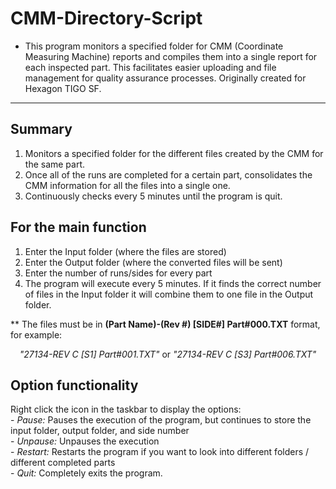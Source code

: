 # CMM-Directory-Script
- This program monitors a specified folder for CMM (Coordinate Measuring Machine) reports and compiles them into a single report for each inspected part. This facilitates easier uploading and file management for quality assurance processes. Originally created for Hexagon TIGO SF.

______
## Summary
1. Monitors a specified folder for the different files created by the CMM for the same part.
2. Once all of the runs are completed for a certain part, consolidates the CMM information for all the files into a single one.
3. Continuously checks every 5 minutes until the program is quit.

## For the main function
1. Enter the Input folder (where the files are stored)
2. Enter the Output folder (where the converted files will be sent)
3. Enter the number of runs/sides for every part
4. The program will execute every 5 minutes. If it finds the correct number of files in the Input folder it will combine them to one file in the Output folder.

** The files must be in **(Part Name)-(Rev #) [SIDE#] Part#000.TXT** format, for example:<br/>
<p align="center">
<i> "27134-REV C [S1] Part#001.TXT" </i> or <i> "27134-REV C [S3] Part#006.TXT"</i>
</p>

<h2>Option functionality </h2> 
Right click the icon in the taskbar to display the options: <br/>
- <i>Pause:</i> Pauses the execution of the program, but continues to store the input folder, output folder, and side number<br/>
- <i>Unpause:</i> Unpauses the execution<br/>
- <i>Restart:</i> Restarts the program if you want to look into different folders / different completed parts<br/>
- <i>Quit:</i> Completely exits the program.<br/>

